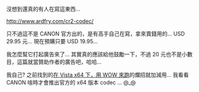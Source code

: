沒想到還真的有人在寫這東西...

http://www.ardfry.com/cr2-codec/

只不過這不是 CANON 官方出的，是有高手自己在寫，拿來賣錢用的... USD 29.95 元... 現在預購只要 USD 19.95...

我怎麼幫它打起廣告來了... 其實真的應該給他鼓勵一下，不過 20 元也不是小數目，這篇就當贊助作者的廣告吧，哈哈...

我自己? 之前找到的[在 Vista x64 下，用 WOW 來跑](/post/e5868de5baa6e68f9be8a39d-Vista--Vista-Ultimate-(x64).aspx)的爛招就加減用... 我看看 CANON 啥時才會推出官方的 x64 版本 codec ... @_@